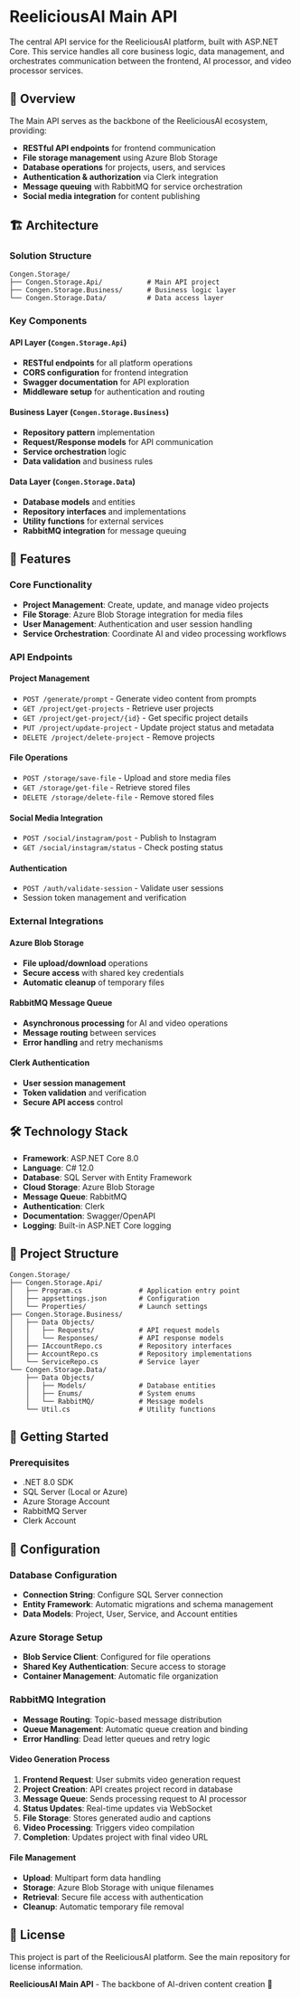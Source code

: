 # ReeliciousAI Main API

The central API service for the ReeliciousAI platform, built with ASP.NET Core. This service handles all core business logic, data management, and orchestrates communication between the frontend, AI processor, and video processor services.

## 🎯 Overview

The Main API serves as the backbone of the ReeliciousAI ecosystem, providing:
- **RESTful API endpoints** for frontend communication
- **File storage management** using Azure Blob Storage
- **Database operations** for projects, users, and services
- **Authentication & authorization** via Clerk integration
- **Message queuing** with RabbitMQ for service orchestration
- **Social media integration** for content publishing

## 🏗️ Architecture

### Solution Structure
```
Congen.Storage/
├── Congen.Storage.Api/           # Main API project
├── Congen.Storage.Business/      # Business logic layer
└── Congen.Storage.Data/          # Data access layer
```

### Key Components

#### API Layer (`Congen.Storage.Api`)
- **RESTful endpoints** for all platform operations
- **CORS configuration** for frontend integration
- **Swagger documentation** for API exploration
- **Middleware setup** for authentication and routing

#### Business Layer (`Congen.Storage.Business`)
- **Repository pattern** implementation
- **Request/Response models** for API communication
- **Service orchestration** logic
- **Data validation** and business rules

#### Data Layer (`Congen.Storage.Data`)
- **Database models** and entities
- **Repository interfaces** and implementations
- **Utility functions** for external services
- **RabbitMQ integration** for message queuing

## 🚀 Features

### Core Functionality
- **Project Management**: Create, update, and manage video projects
- **File Storage**: Azure Blob Storage integration for media files
- **User Management**: Authentication and user session handling
- **Service Orchestration**: Coordinate AI and video processing workflows

### API Endpoints

#### Project Management
- `POST /generate/prompt` - Generate video content from prompts
- `GET /project/get-projects` - Retrieve user projects
- `GET /project/get-project/{id}` - Get specific project details
- `PUT /project/update-project` - Update project status and metadata
- `DELETE /project/delete-project` - Remove projects

#### File Operations
- `POST /storage/save-file` - Upload and store media files
- `GET /storage/get-file` - Retrieve stored files
- `DELETE /storage/delete-file` - Remove stored files

#### Social Media Integration
- `POST /social/instagram/post` - Publish to Instagram
- `GET /social/instagram/status` - Check posting status

#### Authentication
- `POST /auth/validate-session` - Validate user sessions
- Session token management and verification

### External Integrations

#### Azure Blob Storage
- **File upload/download** operations
- **Secure access** with shared key credentials
- **Automatic cleanup** of temporary files

#### RabbitMQ Message Queue
- **Asynchronous processing** for AI and video operations
- **Message routing** between services
- **Error handling** and retry mechanisms

#### Clerk Authentication
- **User session management**
- **Token validation** and verification
- **Secure API access** control

## 🛠️ Technology Stack

- **Framework**: ASP.NET Core 8.0
- **Language**: C# 12.0
- **Database**: SQL Server with Entity Framework
- **Cloud Storage**: Azure Blob Storage
- **Message Queue**: RabbitMQ
- **Authentication**: Clerk
- **Documentation**: Swagger/OpenAPI
- **Logging**: Built-in ASP.NET Core logging

## 📁 Project Structure

```
Congen.Storage/
├── Congen.Storage.Api/
│   ├── Program.cs              # Application entry point
│   ├── appsettings.json        # Configuration
│   └── Properties/             # Launch settings
├── Congen.Storage.Business/
│   ├── Data Objects/
│   │   ├── Requests/           # API request models
│   │   └── Responses/          # API response models
│   ├── IAccountRepo.cs         # Repository interfaces
│   ├── AccountRepo.cs          # Repository implementations
│   └── ServiceRepo.cs          # Service layer
└── Congen.Storage.Data/
    ├── Data Objects/
    │   ├── Models/             # Database entities
    │   ├── Enums/              # System enums
    │   └── RabbitMQ/           # Message models
    └── Util.cs                 # Utility functions
```

## 🚀 Getting Started

### Prerequisites
- .NET 8.0 SDK
- SQL Server (Local or Azure)
- Azure Storage Account
- RabbitMQ Server
- Clerk Account

## 🔧 Configuration

### Database Configuration
- **Connection String**: Configure SQL Server connection
- **Entity Framework**: Automatic migrations and schema management
- **Data Models**: Project, User, Service, and Account entities

### Azure Storage Setup
- **Blob Service Client**: Configured for file operations
- **Shared Key Authentication**: Secure access to storage
- **Container Management**: Automatic file organization

### RabbitMQ Integration
- **Message Routing**: Topic-based message distribution
- **Queue Management**: Automatic queue creation and binding
- **Error Handling**: Dead letter queues and retry logic

#### Video Generation Process
1. **Frontend Request**: User submits video generation request
2. **Project Creation**: API creates project record in database
3. **Message Queue**: Sends processing request to AI processor
4. **Status Updates**: Real-time updates via WebSocket
5. **File Storage**: Stores generated audio and captions
6. **Video Processing**: Triggers video compilation
7. **Completion**: Updates project with final video URL

#### File Management
- **Upload**: Multipart form data handling
- **Storage**: Azure Blob Storage with unique filenames
- **Retrieval**: Secure file access with authentication
- **Cleanup**: Automatic temporary file removal

## 📄 License

This project is part of the ReeliciousAI platform. See the main repository for license information.


**ReeliciousAI Main API** - The backbone of AI-driven content creation 🚀 